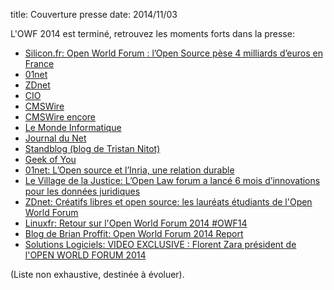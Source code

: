 title: Couverture presse
date: 2014/11/03

L'OWF 2014 est terminé, retrouvez les moments forts dans la presse:


- [Silicon.fr: Open World Forum : l’Open Source pèse 4 milliards d’euros en France](http://www.silicon.fr/open-world-forum-lopen-source-pese-4-milliards-deuros-en-france-100706.html)
- [01net](http://pro.01net.com/editorial/629926/open-world-forum-reprenez-le-controle-de-vos-donnees/)
- [ZDnet](http://www.zdnet.fr/actualites/open-world-forum-open-source-it-s-the-economy-stupid-39808747.htm)
- [CIO](http://www.cio-online.com/actualites/lire-open-world-forum-2014-le-libre-permet-de-garder-le-controle-de-son-infrastructure-it-7180.html)
- [CMSWire](http://www.cmswire.com/cms/information-management/in-the-city-of-love-microsoft-courts-open-source-owf14-027017.php)
- [CMSWire encore](http://www.cmswire.com/cms/information-management/free-the-web-from-google-cage-the-it-gorillas-owf14-027019.php)
- [Le Monde Informatique](http://www.lemondeinformatique.fr/actualites/lire-open-world-forum%C2%A0-les-entreprises-doivent-reprendre-le-controle-de-leur-si-59131.html)
- [Journal du Net](http://www.journaldunet.com/solutions/dsi/open-cio-summit-2014.shtml?een=c24ab2aaa35b82de4d369e2707b7c31a&utm_source=greenarrow&utm_medium=mail&utm_campaign=ml49_specialopensour)
- [Standblog (blog de Tristan Nitot)](http://standblog.org/blog/post/2014/11/02/Open-World-Forum-2014)
- [Geek of You](http://www.geekofyou.fr/actualite/salon-open-world-forum-de-paris-2014/)
- [01net: L’Open source et l’Inria, une relation durable](http://pro.01net.com/editorial/630702/l-open-source-et-l-inria-une-relation-durable/)
- [Le Village de la Justice: L’Open Law forum a lancé 6 mois d’innovations pour les données juridiques](http://www.village-justice.com/articles/open-law,18156.html)
- [ZDnet: Créatifs libres et open source: les lauréats étudiants de l'Open World Forum](http://www.zdnet.fr/actualites/creatifs-libres-et-open-source-les-laureats-etudiants-de-l-open-world-forum-39809259.htm)
- [Linuxfr: Retour sur l'Open World Forum 2014 #OWF14](http://linuxfr.org/news/retour-sur-l-open-world-forum-2014-owf14)
- [Blog de Brian Proffit: Open World Forum 2014 Report](http://community.redhat.com/blog/2014/11/open-world-forum-2014-report/)
- [Solutions Logiciels: VIDEO EXCLUSIVE : Florent Zara président de l'OPEN WORLD FORUM 2014](http://www.solutions-logiciels.com/actualites.php?titre=VIDEO-EXCLUSIVE-Florent-Zara-president-de-lOPEN-WORLD-FORUM-2014&actu=15124)

(Liste non exhaustive, destinée à évoluer).